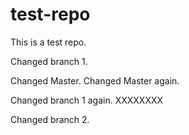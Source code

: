 # test-repo
This is a test repo.

Changed branch 1.

Changed Master. Changed Master again.

Changed branch 1 again. XXXXXXXX

Changed branch 2.

